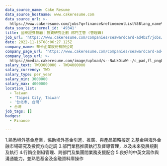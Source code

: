 ```yaml
---
data_source_name: Cake Resume
data_source_hostname: www.cakeresume.com
data_source_url: >-
  https://www.cakeresume.com/jobs?q=finance&refinementList%5Blang_name%5D%5B0%5D=English&refinementList%5Bsalary_type%5D=per_year&range%5Bsalary_range%5D%5Bmin%5D=1000000&page=3
data_source_internal_id: '49341'
title: 國泰證券投顧｜投資研究企劃 部門主管 (管理職)
job_url: 'https://www.cakeresume.com/companies/seawardcard-ad4b2f/jobs/264402'
date: 2022-11-16T08:06:27.125Z
company_name: 華卡企業股份有限公司
company_page_url: 'https://www.cakeresume.com/companies/seawardcard-ad4b2f'
company_logo_url: >-
  https://media.cakeresume.com/image/upload/s--NwLkOiaW--/c_pad,fl_png8,h_200,w_200/v1673508231/sojcr98bqi5hbos0wmx0.png
salary_text: TWD3000000 - TWD4000000
salary_currency: TWD
salary_type: per_year
salary_min: 3000000
salary_max: 4000000
location_list:
  - Taiwan
  - 'Taipei City, Taiwan'
  - '台北市, 台灣'
  - 台灣
job_tags: []
badges:
  - Finance

---
```


1.熟悉境外基金產業，協助境外基金引進、推廣、與產品策略擬定 2.基金與海外金融市場研究及投資方向定調 3.部門業務推廣執行及督導管理，以及未來發展規劃及執行 4.行銷企劃組管理、跨部門及集團間業務支援配合 5.良好的中英文寫作與溝通能力，並熟悉基金及金融資料庫操作
